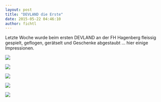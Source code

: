 ```yaml
---
layout: post
title: "DEVLAND die Erste"
date: 2015-05-22 04:46:10
author: fichtl
---
```

Letzte Woche wurde beim ersten DEVLAND an der FH Hagenberg fleissig gespielt, geflogen, gerätselt und Geschenke abgestaubt ... hier einige Impressionen.

<!--more-->

![](//kcdn.at/dev-blog/images/devland-hagenberg/1.jpg)

![](//kcdn.at/dev-blog/images/devland-hagenberg/IMG_0399.jpg) 

![](//kcdn.at/dev-blog/images/devland-hagenberg/IMG_0397.jpg)

![](//kcdn.at/dev-blog/images/devland-hagenberg/7.jpg)

![](//kcdn.at/dev-blog/images/devland-hagenberg/IMG_0389.jpg)